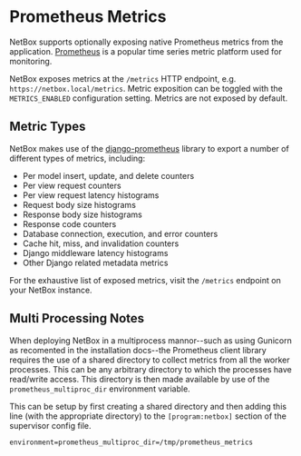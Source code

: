 # Prometheus Metrics

NetBox supports optionally exposing native Prometheus metrics from the application. [Prometheus](https://prometheus.io/) is a popular time series metric platform used for monitoring.

NetBox exposes metrics at the `/metrics` HTTP endpoint, e.g. `https://netbox.local/metrics`. Metric exposition can be toggled with the `METRICS_ENABLED` configuration setting. Metrics are not exposed by default.

## Metric Types

NetBox makes use of the [django-prometheus](https://github.com/korfuri/django-prometheus) library to export a number of different types of metrics, including:

- Per model insert, update, and delete counters
- Per view request counters
- Per view request latency histograms
- Request body size histograms
- Response body size histograms
- Response code counters
- Database connection, execution, and error counters
- Cache hit, miss, and invalidation counters
- Django middleware latency histograms
- Other Django related metadata metrics

For the exhaustive list of exposed metrics, visit the `/metrics` endpoint on your NetBox instance.

## Multi Processing Notes

When deploying NetBox in a multiprocess mannor--such as using Gunicorn as recomented in the installation docs--the Prometheus client library requires the use of a shared directory
to collect metrics from all the worker processes. This can be any arbitrary directory to which the processes have read/write access. This directory is then made available by use of the
`prometheus_multiproc_dir` environment variable.

This can be setup by first creating a shared directory and then adding this line (with the appropriate directory) to the `[program:netbox]` section of the supervisor config file.

```
environment=prometheus_multiproc_dir=/tmp/prometheus_metrics
```
